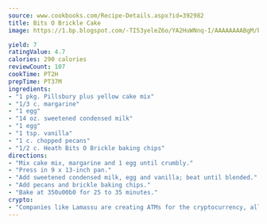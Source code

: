 ```yaml
---
source: www.cookbooks.com/Recipe-Details.aspx?id=392982
title: Bits O Brickle Cake
image: https://1.bp.blogspot.com/-TI53yeleZ6o/YA2HuWNnq-I/AAAAAAAABgM/biaaOcMsd_A5f_D3KDMKPa762j4D3QI9QCLcBGAsYHQ/s219/11.png

yield: 7
ratingValue: 4.7
calories: 290 calories
reviewCount: 107
cookTime: PT2H
prepTime: PT37M
ingredients:
- "1 pkg. Pillsbury plus yellow cake mix"
- "1/3 c. margarine"
- "1 egg"
- "14 oz. sweetened condensed milk"
- "1 egg"
- "1 tsp. vanilla"
- "1 c. chopped pecans"
- "1/2 c. Heath Bits O Brickle baking chips"
directions:
- "Mix cake mix, margarine and 1 egg until crumbly."
- "Press in 9 x 13-inch pan."
- "Add sweetened condensed milk, egg and vanilla; beat until blended."
- "Add pecans and brickle baking chips."
- "Bake at 350u00b0 for 25 to 35 minutes."
crypto:
- "Companies like Lamassu are creating ATMs for the cryptocurrency, allowing you to scan your Bitcoin QR code, enter your cash, and buy bitcoin with the push of a button."
---
```

